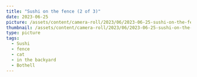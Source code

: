 ```yaml
---
title: "Sushi on the fence (2 of 3)"
date: 2023-06-25
picture: /assets/content/camera-roll/2023/06/2023-06-25-sushi-on-the-fence-2/20230625_223110352_iOS.jpg
thumbnail: /assets/content/camera-roll/2023/06/2023-06-25-sushi-on-the-fence-2/20230625_223110352_iOS-thumbnail.jpg
type: picture
tags:
  - Sushi
  - fence
  - cat
  - in the backyard
  - Bothell
---
```

